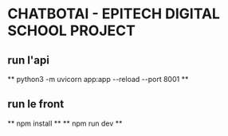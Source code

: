 # CHATBOTAI - EPITECH DIGITAL SCHOOL PROJECT

## run l'api
** python3 -m uvicorn app:app --reload --port 8001 **

## run le front
** npm install **
** npm run dev **